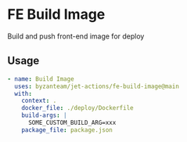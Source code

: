 # FE Build Image
Build and push front-end image for deploy

## Usage

```yaml
- name: Build Image
  uses: byzanteam/jet-actions/fe-build-image@main
  with:
    context: .
    docker_file: ./deploy/Dockerfile
    build-args: |
      SOME_CUSTOM_BUILD_ARG=xxx
    package_file: package.json
```
